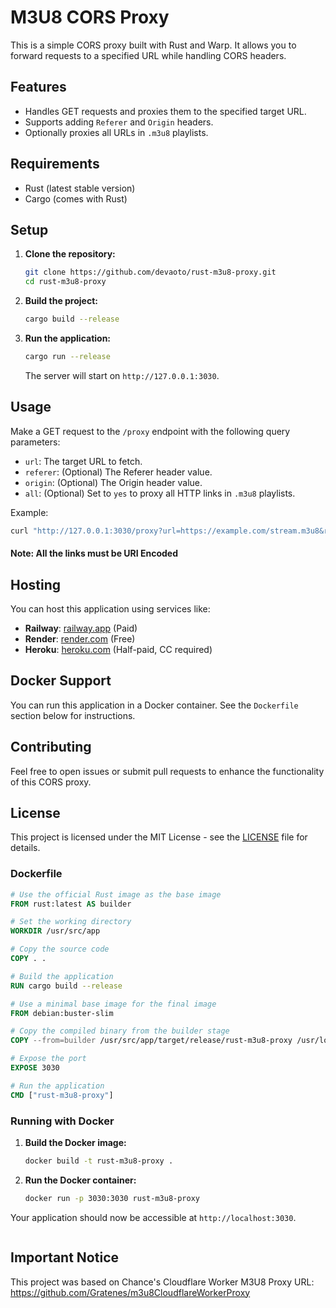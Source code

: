 # M3U8 CORS Proxy

This is a simple CORS proxy built with Rust and Warp. It allows you to forward requests to a specified URL while handling CORS headers.

## Features

- Handles GET requests and proxies them to the specified target URL.
- Supports adding `Referer` and `Origin` headers.
- Optionally proxies all URLs in `.m3u8` playlists.

## Requirements

- Rust (latest stable version)
- Cargo (comes with Rust)

## Setup

1. **Clone the repository:**

   ```bash
   git clone https://github.com/devaoto/rust-m3u8-proxy.git
   cd rust-m3u8-proxy
   ```

2. **Build the project:**

   ```bash
   cargo build --release
   ```

3. **Run the application:**

   ```bash
   cargo run --release
   ```

   The server will start on `http://127.0.0.1:3030`.

## Usage

Make a GET request to the `/proxy` endpoint with the following query parameters:

- `url`: The target URL to fetch.
- `referer`: (Optional) The Referer header value.
- `origin`: (Optional) The Origin header value.
- `all`: (Optional) Set to `yes` to proxy all HTTP links in `.m3u8` playlists.

Example:

```bash
curl "http://127.0.0.1:3030/proxy?url=https://example.com/stream.m3u8&referer=https://yourreferer.com&origin=https://yourorigin.com&all=yes"
```

#### Note: All the links must be URI Encoded

## Hosting

You can host this application using services like:

- **Railway**: [railway.app](https://railway.app/) (Paid)
- **Render**: [render.com](https://render.com/) (Free)
- **Heroku**: [heroku.com](https://www.heroku.com/) (Half-paid, CC required)

## Docker Support

You can run this application in a Docker container. See the `Dockerfile` section below for instructions.

## Contributing

Feel free to open issues or submit pull requests to enhance the functionality of this CORS proxy.

## License

This project is licensed under the MIT License - see the [LICENSE](LICENSE) file for details.

### Dockerfile

```dockerfile
# Use the official Rust image as the base image
FROM rust:latest AS builder

# Set the working directory
WORKDIR /usr/src/app

# Copy the source code
COPY . .

# Build the application
RUN cargo build --release

# Use a minimal base image for the final image
FROM debian:buster-slim

# Copy the compiled binary from the builder stage
COPY --from=builder /usr/src/app/target/release/rust-m3u8-proxy /usr/local/bin/rust-m3u8-proxy

# Expose the port
EXPOSE 3030

# Run the application
CMD ["rust-m3u8-proxy"]
```

### Running with Docker

1. **Build the Docker image:**

   ```bash
   docker build -t rust-m3u8-proxy .
   ```

2. **Run the Docker container:**

   ```bash
   docker run -p 3030:3030 rust-m3u8-proxy
   ```

Your application should now be accessible at `http://localhost:3030`.

```

```

## Important Notice

This project was based on Chance's Cloudflare Worker M3U8 Proxy
URL: https://github.com/Gratenes/m3u8CloudflareWorkerProxy
